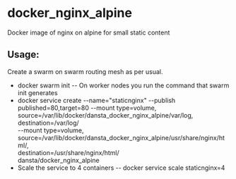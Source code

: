 # docker_nginx_alpine
Docker image of nginx on alpine for small static content

## Usage:

Create a swarm on swarm routing mesh as per usual.
- docker swarm init
  -- On worker nodes you run the command that swarm init generates
- docker service create --name="staticnginx" --publish published=80,target=80 --mount type=volume, \
                                                               source=/var/lib/docker/dansta_docker_nginx_alpine/var/log, \
                                                               destination=/var/log/ \
                                                       --mount type=volume, \
                                                               source=/var/lib/docker/dansta_docker_nginx_alpine/usr/share/nginx/html/, \
                                                               destination=/usr/share/nginx/html/ \
                                                               dansta/docker_nginx_alpine
- Scale the service to 4 containers
-- docker service scale staticnginx=4
